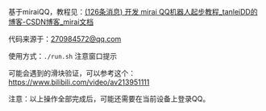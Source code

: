 基于miraiQQ，教程见：[(126条消息) 开发 mirai QQ机器人起步教程_tanleiDD的博客-CSDN博客_mirai文档](https://blog.csdn.net/TL18382950497/article/details/112321956)

代码来源于：270984572@qq.com



使用方式：`./run.sh` 注意窗口提示

可能会遇到的滑块验证，可以参考这个：https://www.bilibili.com/video/av213951111



注意：以上操作全部完成后，可能还需要在当前设备上登录QQ。